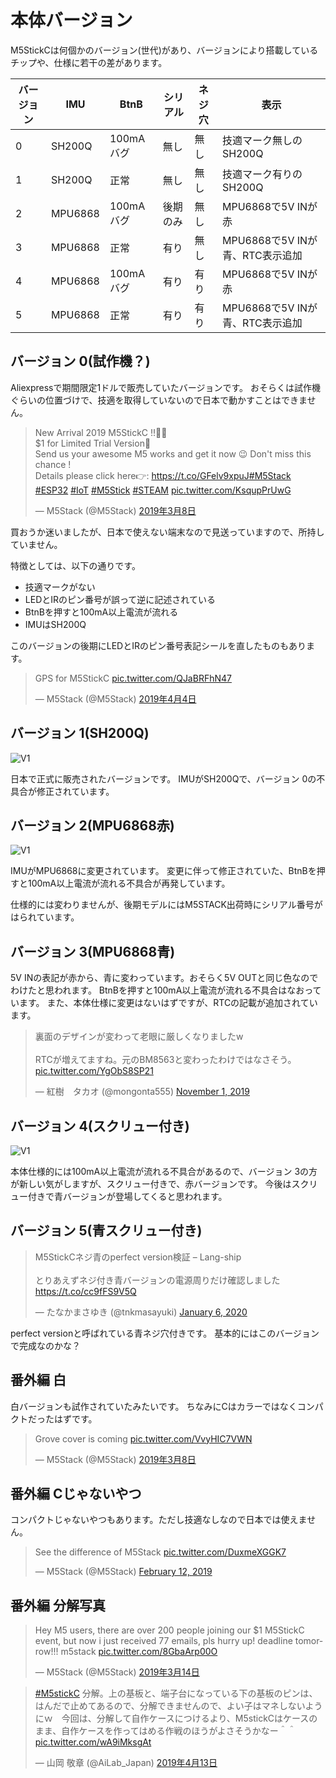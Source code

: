 # 本体バージョン

M5StickCは何個かのバージョン(世代)があり、バージョンにより搭載しているチップや、仕様に若干の差があります。

| バージョン  | IMU     | BtnB      | シリアル | ネジ穴 | 表示                            |
|-------------|---------|-----------|----------|--------|---------------------------------|
| 0           | SH200Q  | 100mAバグ | 無し     | 無し   | 技適マーク無しのSH200Q          |
| 1           | SH200Q  | 正常      | 無し     | 無し   | 技適マーク有りのSH200Q          |
| 2           | MPU6868 | 100mAバグ | 後期のみ | 無し   | MPU6868で5V INが赤              |
| 3           | MPU6868 | 正常      | 有り     | 無し   | MPU6868で5V INが青、RTC表示追加 |
| 4           | MPU6868 | 100mAバグ | 有り     | 有り   | MPU6868で5V INが赤              |
| 5           | MPU6868 | 正常      | 有り     | 有り   | MPU6868で5V INが青、RTC表示追加 |

## バージョン 0(試作機？)

Aliexpressで期間限定1ドルで販売していたバージョンです。
おそらくは試作機ぐらいの位置づけで、技適を取得していないので日本で動かすことはできません。

<blockquote class="twitter-tweet" data-lang="ja"><p lang="en" dir="ltr">New Arrival 2019 M5StickC !!🎉🎉 <br>$1 for Limited Trial Version🥳<br>Send us your awesome M5 works and get it now 😉 Don&#39;t miss this chance ! <br>Details please click here👉: <a href="https://t.co/GFelv9xpuJ">https://t.co/GFelv9xpuJ</a><a href="https://twitter.com/hashtag/M5Stack?src=hash&amp;ref_src=twsrc%5Etfw">#M5Stack</a> <a href="https://twitter.com/hashtag/ESP32?src=hash&amp;ref_src=twsrc%5Etfw">#ESP32</a> <a href="https://twitter.com/hashtag/IoT?src=hash&amp;ref_src=twsrc%5Etfw">#IoT</a> <a href="https://twitter.com/hashtag/M5Stick?src=hash&amp;ref_src=twsrc%5Etfw">#M5Stick</a> <a href="https://twitter.com/hashtag/STEAM?src=hash&amp;ref_src=twsrc%5Etfw">#STEAM</a> <a href="https://t.co/KsqupPrUwG">pic.twitter.com/KsqupPrUwG</a></p>&mdash; M5Stack (@M5Stack) <a href="https://twitter.com/M5Stack/status/1103979330848374784?ref_src=twsrc%5Etfw">2019年3月8日</a></blockquote>
<script async src="https://platform.twitter.com/widgets.js" charset="utf-8"></script>

買おうか迷いましたが、日本で使えない端末なので見送っていますので、所持していません。

特徴としては、以下の通りです。

- 技適マークがない
- LEDとIRのピン番号が誤って逆に記述されている
- BtnBを押すと100mA以上電流が流れる
- IMUはSH200Q

このバージョンの後期にLEDとIRのピン番号表記シールを直したものもあります。

<blockquote class="twitter-tweet" data-lang="ja"><p lang="en" dir="ltr">GPS for M5StickC <a href="https://t.co/QJaBRFhN47">pic.twitter.com/QJaBRFhN47</a></p>&mdash; M5Stack (@M5Stack) <a href="https://twitter.com/M5Stack/status/1113753764081610753?ref_src=twsrc%5Etfw">2019年4月4日</a></blockquote>
<script async src="https://platform.twitter.com/widgets.js" charset="utf-8"></script>

## バージョン 1(SH200Q)

![V1](images/V1.jpg)

日本で正式に販売されたバージョンです。
IMUがSH200Qで、バージョン 0の不具合が修正されています。

## バージョン 2(MPU6868赤)

![V1](images/V2.jpg)

IMUがMPU6868に変更されています。
変更に伴って修正されていた、BtnBを押すと100mA以上電流が流れる不具合が再発しています。

仕様的には変わりませんが、後期モデルにはM5STACK出荷時にシリアル番号がはられています。

## バージョン 3(MPU6868青)

5V INの表記が赤から、青に変わっています。おそらく5V OUTと同じ色なのでわけたと思われます。
BtnBを押すと100mA以上電流が流れる不具合はなおっています。
また、本体仕様に変更はないはずですが、RTCの記載が追加されています。

<blockquote class="twitter-tweet"><p lang="ja" dir="ltr">裏面のデザインが変わって老眼に厳しくなりましたw<br><br>RTCが増えてますね。元のBM8563と変わったわけではなさそう。 <a href="https://t.co/YgObS8SP21">pic.twitter.com/YgObS8SP21</a></p>&mdash; 紅樹　タカオ (@mongonta555) <a href="https://twitter.com/mongonta555/status/1190089840169123840?ref_src=twsrc%5Etfw">November 1, 2019</a></blockquote> <script async src="https://platform.twitter.com/widgets.js" charset="utf-8"></script>

## バージョン 4(スクリュー付き)

![V1](images/V4.jpg)

本体仕様的には100mA以上電流が流れる不具合があるので、バージョン 3の方が新しい気がしますが、スクリュー付きで、赤バージョンです。
今後はスクリュー付きで青バージョンが登場してくると思われます。

## バージョン 5(青スクリュー付き)

<blockquote class="twitter-tweet"><p lang="ja" dir="ltr">M5StickCネジ青のperfect version検証 – Lang-ship<br><br>とりあえずネジ付き青バージョンの電源周りだけ確認しました <a href="https://t.co/cc9fFS9V5Q">https://t.co/cc9fFS9V5Q</a></p>&mdash; たなかまさゆき (@tnkmasayuki) <a href="https://twitter.com/tnkmasayuki/status/1214111008156868608?ref_src=twsrc%5Etfw">January 6, 2020</a></blockquote> <script async src="https://platform.twitter.com/widgets.js" charset="utf-8"></script>

perfect versionと呼ばれている青ネジ穴付きです。
基本的にはこのバージョンで完成なのかな？

## 番外編 白

白バージョンも試作されていたみたいです。
ちなみにCはカラーではなくコンパクトだったはずです。

<blockquote class="twitter-tweet" data-lang="ja"><p lang="en" dir="ltr">Grove cover is coming <a href="https://t.co/VvyHIC7VWN">pic.twitter.com/VvyHIC7VWN</a></p>&mdash; M5Stack (@M5Stack) <a href="https://twitter.com/M5Stack/status/1103850802450440193?ref_src=twsrc%5Etfw">2019年3月8日</a></blockquote>
<script async src="https://platform.twitter.com/widgets.js" charset="utf-8"></script>

## 番外編 Cじゃないやつ

コンパクトじゃないやつもあります。ただし技適なしなので日本では使えません。

<blockquote class="twitter-tweet"><p lang="en" dir="ltr">See the difference of M5Stack <a href="https://t.co/DuxmeXGGK7">pic.twitter.com/DuxmeXGGK7</a></p>&mdash; M5Stack (@M5Stack) <a href="https://twitter.com/M5Stack/status/1095266372702089216?ref_src=twsrc%5Etfw">February 12, 2019</a></blockquote> <script async src="https://platform.twitter.com/widgets.js" charset="utf-8"></script>

## 番外編 分解写真

<blockquote class="twitter-tweet" data-lang="ja"><p lang="en" dir="ltr">Hey M5 users, there are over 200 people joining our $1 M5StickC event, but now i just received 77 emails, pls hurry up! deadline tomorrow!!! m5stack <a href="https://t.co/8GbaArp00O">pic.twitter.com/8GbaArp00O</a></p>&mdash; M5Stack (@M5Stack) <a href="https://twitter.com/M5Stack/status/1106180742873268224?ref_src=twsrc%5Etfw">2019年3月14日</a></blockquote>
<script async src="https://platform.twitter.com/widgets.js" charset="utf-8"></script>

<blockquote class="twitter-tweet" data-lang="ja"><p lang="ja" dir="ltr"><a href="https://twitter.com/hashtag/M5stickC?src=hash&amp;ref_src=twsrc%5Etfw">#M5stickC</a> 分解。上の基板と、端子台になっている下の基板のピンは、はんだで止めてあるので、分解できませんので、よい子はマネしないようにｗ　今回は、分解して自作ケースにつけるより、M5stickCはケースのまま、自作ケースを作ってはめる作戦のほうがよさそうかなー＾＾ <a href="https://t.co/wA9iMksgAt">pic.twitter.com/wA9iMksgAt</a></p>&mdash; 山岡 敬章 (@AiLab_Japan) <a href="https://twitter.com/AiLab_Japan/status/1117100967822909441?ref_src=twsrc%5Etfw">2019年4月13日</a></blockquote>
<script async src="https://platform.twitter.com/widgets.js" charset="utf-8"></script>
